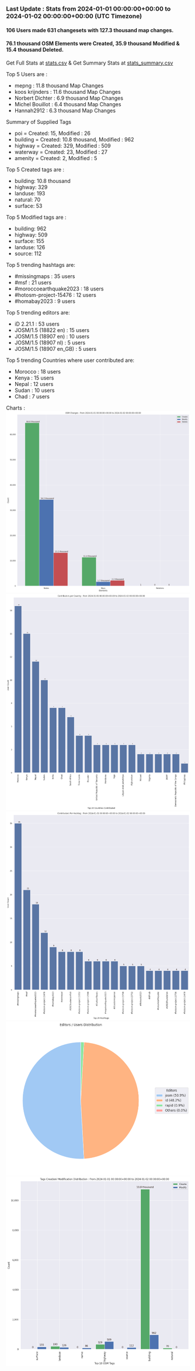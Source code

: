 ### Last Update : Stats from 2024-01-01 00:00:00+00:00 to 2024-01-02 00:00:00+00:00 (UTC Timezone)

#### 106 Users made 631 changesets with 127.3 thousand map changes.
#### 76.1 thousand OSM Elements were Created, 35.9 thousand Modified & 15.4 thousand Deleted.
Get Full Stats at [stats.csv](/stats/hotosm/Daily/stats.csv)
 & Get Summary Stats at [stats_summary.csv](/stats/hotosm/Daily/stats_summary.csv)

Top 5 Users are : 
- mepng : 11.8 thousand Map Changes
- koos krijnders : 11.6 thousand Map Changes
- Norbert Dichter : 6.9 thousand Map Changes
- Michel Bouillot : 6.4 thousand Map Changes
- Hannah2912 : 6.3 thousand Map Changes

Summary of Supplied Tags
- poi = Created: 15, Modified : 26
- building = Created: 10.8 thousand, Modified : 962
- highway = Created: 329, Modified : 509
- waterway = Created: 23, Modified : 27
- amenity = Created: 2, Modified : 5


Top 5 Created tags are :
- building: 10.8 thousand
- highway: 329
- landuse: 193
- natural: 70
- surface: 53


Top 5 Modified tags are :
- building: 962
- highway: 509
- surface: 155
- landuse: 126
- source: 112


Top 5 trending hashtags are:
- #missingmaps : 35 users
- #msf : 21 users
- #moroccoearthquake2023 : 18 users
- #hotosm-project-15476 : 12 users
- #homabay2023 : 9 users


Top 5 trending editors are:
- iD 2.21.1 : 53 users
- JOSM/1.5 (18822 en) : 15 users
- JOSM/1.5 (18907 en) : 10 users
- JOSM/1.5 (18907 nl) : 5 users
- JOSM/1.5 (18907 en_GB) : 5 users


Top 5 trending Countries where user contributed are:
- Morocco : 18 users
- Kenya : 15 users
- Nepal : 12 users
- Sudan : 10 users
- Chad : 7 users


 Charts : 
![Alt text](./stats_osm_changes.png) 
![Alt text](./stats_users_per_country.png) 
![Alt text](./stats_users_per_hashtag.png) 
![Alt text](./stats_editors_pie_chart.png) 
![Alt text](./stats_tags.png) 
